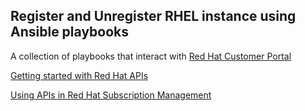 ## Register and Unregister RHEL instance using Ansible playbooks 

A collection of playbooks that interact with [Red Hat Customer Portal](https://access.redhat.com)


[Getting started with Red Hat APIs](https://access.redhat.com/articles/3626371)

[Using APIs in Red Hat Subscription Management](https://access.redhat.com/documentation/en-us/red_hat_subscription_management/1/html/using_apis_in_red_hat_subscription_management/index)



